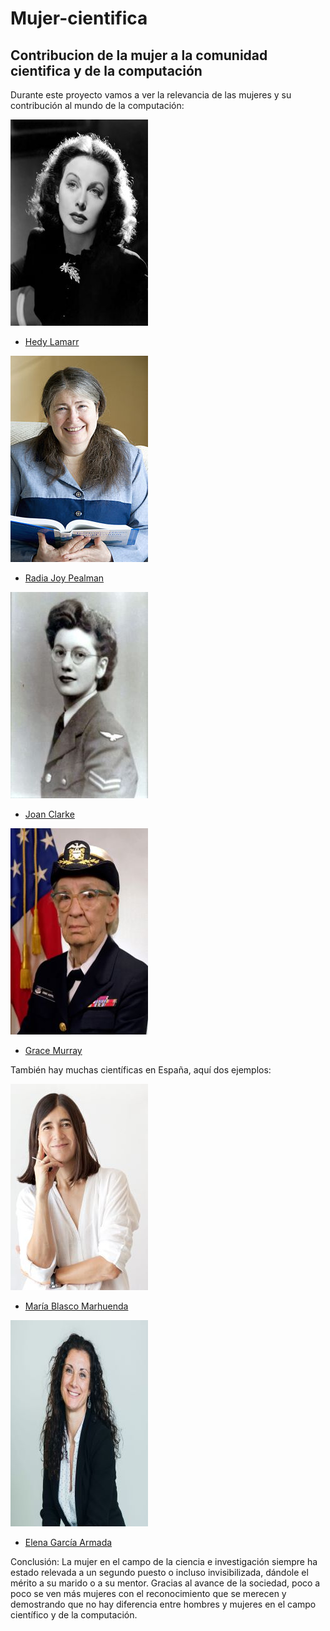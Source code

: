 # Mujer-cientifica
## Contribucion de la mujer a la comunidad cientifica y de la computación

Durante este proyecto vamos a ver la relevancia de las mujeres y su contribución al mundo de la computación:

![Hedy Lamarr](/Imagenes/Hedy_Lamarr_in_The_Heavenly_Body_1944.jpg)
- [Hedy Lamarr](HedyLamarr.md)

![Radia Joy Pealman](/Imagenes/220px-Radia_Perlman_2009.jpg)
- [Radia Joy Pealman](RadiaJP.md)

![Joan Clarke](/Imagenes/joanc1.jpg)
- [Joan Clarke](JoanC.md)

![Grace Murray](/Imagenes/Commodore_Grace_M._Hopper%2C_USN_(covered)_head_and_shoulders_crop.jpg)
- [Grace Murray](GraceM.md)

También hay muchas científicas en España, aquí dos ejemplos:

![María Blasco Marhuenda](/Imagenes/mariablasco3.jpg)
- [María Blasco Marhuenda](MariaBM.md)

![Elena García Armada](/Imagenes/16218491645438.jpg)
- [Elena García Armada](ElenaGA.md)

Conclusión:
La mujer en el campo de la ciencia e investigación siempre ha estado relevada a un segundo puesto o incluso invisibilizada, dándole el mérito a su marido o a su mentor. Gracias al avance de la sociedad, poco a poco se ven más mujeres con el reconocimiento que se merecen y demostrando que no hay diferencia entre hombres y mujeres en el campo científico y de la computación. 

